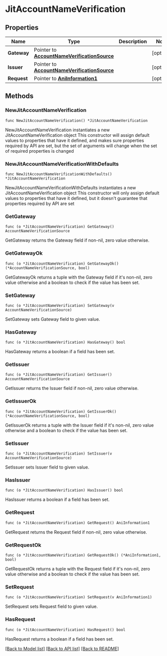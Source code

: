 # JitAccountNameVerification

## Properties

Name | Type | Description | Notes
------------ | ------------- | ------------- | -------------
**Gateway** | Pointer to [**AccountNameVerificationSource**](AccountNameVerificationSource.md) |  | [optional] 
**Issuer** | Pointer to [**AccountNameVerificationSource**](AccountNameVerificationSource.md) |  | [optional] 
**Request** | Pointer to [**AniInformation1**](AniInformation1.md) |  | [optional] 

## Methods

### NewJitAccountNameVerification

`func NewJitAccountNameVerification() *JitAccountNameVerification`

NewJitAccountNameVerification instantiates a new JitAccountNameVerification object
This constructor will assign default values to properties that have it defined,
and makes sure properties required by API are set, but the set of arguments
will change when the set of required properties is changed

### NewJitAccountNameVerificationWithDefaults

`func NewJitAccountNameVerificationWithDefaults() *JitAccountNameVerification`

NewJitAccountNameVerificationWithDefaults instantiates a new JitAccountNameVerification object
This constructor will only assign default values to properties that have it defined,
but it doesn't guarantee that properties required by API are set

### GetGateway

`func (o *JitAccountNameVerification) GetGateway() AccountNameVerificationSource`

GetGateway returns the Gateway field if non-nil, zero value otherwise.

### GetGatewayOk

`func (o *JitAccountNameVerification) GetGatewayOk() (*AccountNameVerificationSource, bool)`

GetGatewayOk returns a tuple with the Gateway field if it's non-nil, zero value otherwise
and a boolean to check if the value has been set.

### SetGateway

`func (o *JitAccountNameVerification) SetGateway(v AccountNameVerificationSource)`

SetGateway sets Gateway field to given value.

### HasGateway

`func (o *JitAccountNameVerification) HasGateway() bool`

HasGateway returns a boolean if a field has been set.

### GetIssuer

`func (o *JitAccountNameVerification) GetIssuer() AccountNameVerificationSource`

GetIssuer returns the Issuer field if non-nil, zero value otherwise.

### GetIssuerOk

`func (o *JitAccountNameVerification) GetIssuerOk() (*AccountNameVerificationSource, bool)`

GetIssuerOk returns a tuple with the Issuer field if it's non-nil, zero value otherwise
and a boolean to check if the value has been set.

### SetIssuer

`func (o *JitAccountNameVerification) SetIssuer(v AccountNameVerificationSource)`

SetIssuer sets Issuer field to given value.

### HasIssuer

`func (o *JitAccountNameVerification) HasIssuer() bool`

HasIssuer returns a boolean if a field has been set.

### GetRequest

`func (o *JitAccountNameVerification) GetRequest() AniInformation1`

GetRequest returns the Request field if non-nil, zero value otherwise.

### GetRequestOk

`func (o *JitAccountNameVerification) GetRequestOk() (*AniInformation1, bool)`

GetRequestOk returns a tuple with the Request field if it's non-nil, zero value otherwise
and a boolean to check if the value has been set.

### SetRequest

`func (o *JitAccountNameVerification) SetRequest(v AniInformation1)`

SetRequest sets Request field to given value.

### HasRequest

`func (o *JitAccountNameVerification) HasRequest() bool`

HasRequest returns a boolean if a field has been set.


[[Back to Model list]](../README.md#documentation-for-models) [[Back to API list]](../README.md#documentation-for-api-endpoints) [[Back to README]](../README.md)


